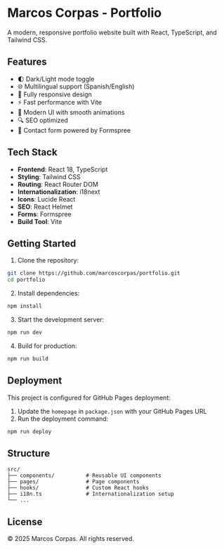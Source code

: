 # Marcos Corpas - Portfolio

A modern, responsive portfolio website built with React, TypeScript, and Tailwind CSS.

## Features

- 🌓 Dark/Light mode toggle
- 🌐 Multilingual support (Spanish/English)
- 📱 Fully responsive design
- ⚡ Fast performance with Vite
- 🎨 Modern UI with smooth animations
- 🔍 SEO optimized
- 📧 Contact form powered by Formspree

## Tech Stack

- **Frontend**: React 18, TypeScript
- **Styling**: Tailwind CSS
- **Routing**: React Router DOM
- **Internationalization**: i18next
- **Icons**: Lucide React
- **SEO**: React Helmet
- **Forms**: Formspree
- **Build Tool**: Vite

## Getting Started

1. Clone the repository:

```bash
git clone https://github.com/marcoscorpas/portfolio.git
cd portfolio
```

2. Install dependencies:

```bash
npm install
```

3. Start the development server:

```bash
npm run dev
```

4. Build for production:

```bash
npm run build
```

## Deployment

This project is configured for GitHub Pages deployment:

1. Update the `homepage` in `package.json` with your GitHub Pages URL
2. Run the deployment command:

```bash
npm run deploy
```

## Structure

```
src/
├── components/          # Reusable UI components
├── pages/               # Page components
├── hooks/               # Custom React hooks
├── i18n.ts              # Internationalization setup
└── ...
```

## License

© 2025 Marcos Corpas. All rights reserved.
